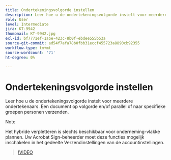 ```yaml
---
title: Ondertekeningsvolgorde instellen
description: Leer hoe u de ondertekeningsvolgorde instelt voor meerdere ondertekenaars
role: User
level: Intermediate
jira: KT-9942
thumbnail: KT-9942.jpg
exl-id: bf7771ef-1abe-423c-8b0f-ebdee555b53a
source-git-commit: ad54f7afa78b0fbb31eccf455723a8890cb92355
workflow-type: tm+mt
source-wordcount: '71'
ht-degree: 0%

---
```


# Ondertekeningsvolgorde instellen

Leer hoe u de ondertekeningsvolgorde instelt voor meerdere ondertekenaars. Een document op volgorde en/of parallel of naar specifieke groepen personen verzenden.

>[!NOTE]
>
>Het hybride verpletteren is slechts beschikbaar voor onderneming-vlakke plannen. Uw Acrobat Sign-beheerder moet deze functies mogelijk inschakelen in het gedeelte Verzendinstellingen van de accountinstellingen.

>[!VIDEO](https://video.tv.adobe.com/v/342249?quality=12&learn=on&hidetitle=true)
